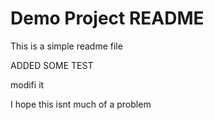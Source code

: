 # Demo Project README 

This is a simple readme file

ADDED SOME TEST

modifi it

I hope this isnt much of a problem